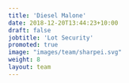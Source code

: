 ```yaml
---
title: 'Diesel Malone'
date: 2018-12-20T13:44:23+10:00
draft: false
jobtitle: 'Lot Security'
promoted: true
image: "images/team/sharpei.svg"
weight: 8
layout: team
---
```



